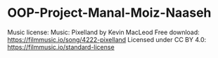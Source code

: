# OOP-Project-Manal-Moiz-Naaseh


Music license:
Music: Pixelland by Kevin MacLeod
Free download: https://filmmusic.io/song/4222-pixelland
Licensed under CC BY 4.0: https://filmmusic.io/standard-license

